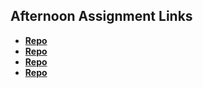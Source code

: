 ## Afternoon Assignment Links

* **[Repo](https://github.com/Levi-T2/<ASSIGNMENT_REPO>)**
* **[Repo](https://github.com/Levi-T2/<ASSIGNMENT_REPO>)**
* **[Repo](https://github.com/Levi-T2/<ASSIGNMENT_REPO>)**
* **[Repo](https://github.com/Levi-T2/<ASSIGNMENT_REPO>)**
